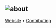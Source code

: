 ![about](https://github.com/exeme-project/.github/assets/121291719/28ced6b2-05ae-491c-8166-503ea07a992e)
---
[Website](https://exeme-project.github.io/) • [Contributing](https://github.com/exeme-project/.github/tree/main/CONTRIBUTING.md) 
